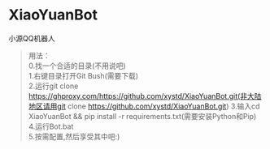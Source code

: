 # XiaoYuanBot
小源QQ机器人

>用法：\
>0.找一个合适的目录(不用说吧)\
>1.右键目录打开Git Bush(需要下载)\
>2.运行git clone https://ghproxy.com/https://github.com/xystd/XiaoYuanBot.git(非大陆地区请用git clone https://github.com/xystd/XiaoYuanBot.git)
>3.输入cd XiaoYuanBot && pip install -r requirements.txt(需要安装Python和Pip)\
>4.运行Bot.bat\
>5.按需配置,然后享受其中吧:)

